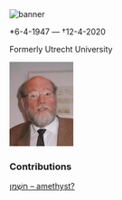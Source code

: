 <html><body><img id="banner" src="/sahd/images/banners/banner.png" alt="banner" /></body></html>

\*6-4-1947 — †12-4-2020

Formerly Utrecht University

![meindert dijkstra](../images/photos/meindert_dijkstra.jpeg)
### Contributions
[חַשְׁמַן – amethyst?](../words/amethyst?.md)<br>